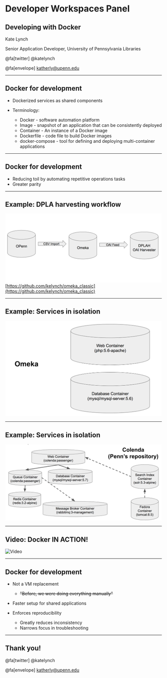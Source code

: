 # Developer Workspaces Panel
## Developing with Docker

Kate Lynch

Senior Application Developer, University of Pennsylvania Libraries

@fa[twitter] @katelynch

@fa[envelope] katherly@upenn.edu

---
## Docker for development

* Dockerized services as shared components

* Terminology:
  * Docker - software automation platform
  * Image - snapshot of an application that can be consistently deployed
  * Container - An instance of a Docker image
  * Dockerfile - code file to build Docker images
  * docker-compose - tool for defining and deploying multi-container applications

---
## Docker for development

* Reducing toil by automating repetitive operations tasks
* Greater parity

---
## Example: DPLA harvesting workflow

![DPLA workflow chart](assets/images/dpla_workflow.png)
[https://github.com/kelynch/omeka_classic](https://github.com/kelynch/omeka_classic)

---
## Example: Services in isolation

![Omeka services chart](assets/images/omeka_services.png)

---
## Example: Services in isolation

![Colenda services chart](assets/images/colenda_services.png)

---
## Video: Docker IN ACTION!

![Video](https://www.youtube.com/embed/EKwz0VnjmFI)

---
## Docker for development

* Not a VM replacement
  * ~~"Before, we were doing everything manually"~~

* Faster setup for shared applications

* Enforces reproducibility
  * Greatly reduces inconsistency
  * Narrows focus in troubleshooting

---
## Thank you!

@fa[twitter] @katelynch

@fa[envelope] katherly@upenn.edu
